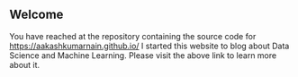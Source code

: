 ## Welcome

You have reached at the repository containing the source code for https://aakashkumarnain.github.io/
I started this website to blog about Data Science and Machine Learning. Please visit the above link to learn more about it.
